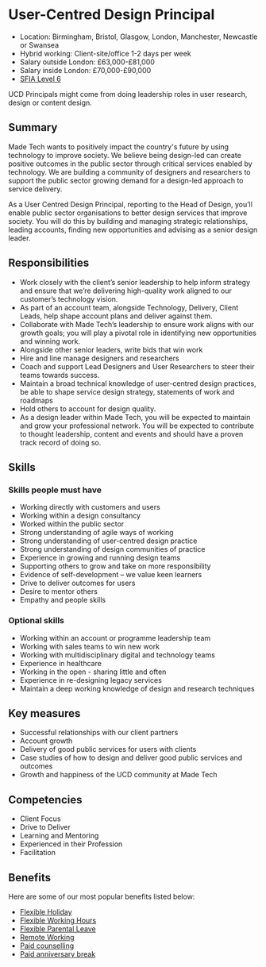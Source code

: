 # User-Centred Design Principal

- Location: Birmingham, Bristol, Glasgow, London, Manchester, Newcastle or Swansea
- Hybrid working: Client-site/office 1-2 days per week
- Salary outside London: £63,000-£81,000
- Salary inside London: £70,000-£90,000 
- [SFIA Level 6](sfia/ucd_principal.md)

UCD Principals might come from doing leadership roles in user research, design or content design. 

## Summary

Made Tech wants to positively impact the country's future by using technology to improve society. We believe being design-led can create positive outcomes in the public sector through critical services enabled by technology. We are building a community of designers and researchers to support the public sector growing demand for a design-led approach to service delivery. 

As a User Centred Design Principal, reporting to the Head of Design, you’ll enable public sector organisations to better design services that improve society. You will do this by building and managing strategic relationships, leading accounts, finding new opportunities and advising as a senior design leader.

## Responsibilities 

- Work closely with the client’s senior leadership to help inform strategy and ensure that we’re delivering high-quality work aligned to our customer’s technology vision.
- As part of an account team, alongside Technology, Delivery, Client Leads, help shape account plans and deliver against them.
- Collaborate with Made Tech’s leadership to ensure work aligns with our growth goals; you will play a pivotal role in identifying new opportunities and winning work. 
- Alongside other senior leaders, write bids that win work
- Hire and line manage designers and researchers
- Coach and support Lead Designers and User Researchers to steer their teams towards success. 
- Maintain a broad technical knowledge of user-centred design practices, be able to shape service design strategy, statements of work and roadmaps
- Hold others to account for design quality.
- As a design leader within Made Tech, you will be expected to maintain and grow your professional network. You will be expected to contribute to thought leadership, content and events and should have a proven track record of doing so.

## Skills

### Skills people must have

- Working directly with customers and users
- Working within a design consultancy
- Worked within the public sector
- Strong understanding of agile ways of working
- Strong understanding of user-centred design practice
- Strong understanding of design communities of practice
- Experience in growing and running design teams
- Supporting others to grow and take on more responsibility
- Evidence of self-development – we value keen learners
- Drive to deliver outcomes for users
- Desire to mentor others
- Empathy and people skills

### Optional skills

- Working within an account or programme leadership team
- Working with sales teams to win new work
- Working with multidisciplinary digital and technology teams
- Experience in healthcare
- Working in the open - sharing little and often
- Experience in re-designing legacy services
- Maintain a deep working knowledge of design and research techniques

## Key measures

- Successful relationships with our client partners
- Account growth
- Delivery of good public services for users with clients
- Case studies of how to design and deliver good public services and outcomes
- Growth and happiness of the UCD community at Made Tech

## Competencies 

- Client Focus
- Drive to Deliver
- Learning and Mentoring
- Experienced in their Profession
- Facilitation

## Benefits

Here are some of our most popular benefits listed below:

- [Flexible Holiday](../benefits/flexible_holiday.md)
- [Flexible Working Hours](../benefits/working_hours.md)
- [Flexible Parental Leave](../guides/welfare/parental_leave.md)
- [Remote Working](../benefits/remote_working.md)
- [Paid counselling](../guides/welfare/paid_counselling.md)
- [Paid anniversary break](../benefits/paid_anniversary_break.md)


